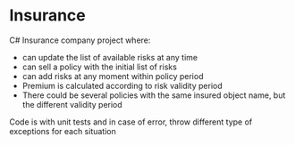 # Insurance

C# Insurance company project where: 

- can update the list of available risks at any time  
- can sell a policy with the initial list of risks 
- can add risks at any moment within policy period
- Premium is calculated according to risk validity period 
- There could be several policies with the same insured object name, but the different validity period

Code is with unit tests and in case of error, throw different type of exceptions for each situation
